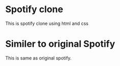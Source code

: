 # Spotify clone 
This is spotify clone using html and css

# Similer to original Spotify 
 This is same as original spotify.
